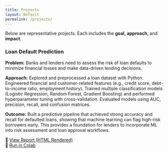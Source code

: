 ```yaml
---
title: Projects
layout: default
permalink: /projects/
---
```


<link rel="stylesheet" href="{{ '/public/css/poole.css' | relative_url }}">
<link rel="stylesheet" href="{{ '/public/css/hyde.css'  | relative_url }}">
<link rel="stylesheet" href="{{ '/public/css/syntax.css' | relative_url }}">
<link rel="stylesheet" href="{{ '/assets/css/custom.css' | relative_url }}">

Below are representative projects. Each includes the **goal**, **approach**, and **impact**.

<div class="projects">

  <div class="card">
  <h3>Loan Default Prediction</h3>
  <p><strong>Problem:</strong> Banks and lenders need to assess the risk of loan defaults to minimize financial losses and make data-driven lending decisions.</p>
  <p><strong>Approach:</strong> Explored and preprocessed a loan dataset with Python. Engineered financial and customer-related features (e.g., credit score, debt-to-income ratio, employment history). Trained multiple classification models (Logistic Regression, Random Forest, Gradient Boosting) and performed hyperparameter tuning with cross-validation. Evaluated models using AUC, precision, recall, and confusion matrices.</p>
  <p><strong>Outcome:</strong> Built a predictive pipeline that achieved strong accuracy and recall for defaulted loans, showing that machine learning can flag high-risk borrowers early. This provides a foundation for lenders to incorporate ML into risk assessment and loan approval workflows.</p>
  <p>
    🔗 <a href="https://nbviewer.org/github/RicardoBMirville/Portfolio/blob/main/assets/notebooks/loan_default_prediction.ipynb" target="_blank">View Report (HTML Rendered)</a><br>
    🔗 <a href="https://colab.research.google.com/github/RicardoBMirville/Portfolio/blob/main/assets/notebooks/loan_default_prediction.ipynb" target="_blank">Run in Colab</a>
  </p>
</div>


